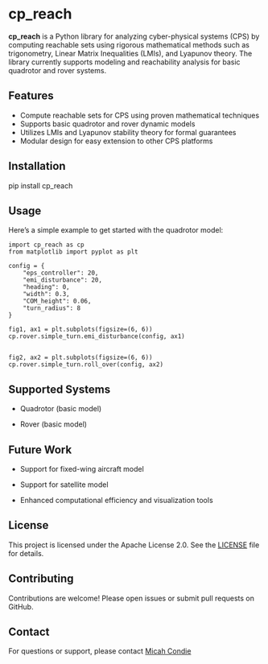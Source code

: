 # cp_reach

**cp_reach** is a Python library for analyzing cyber-physical systems (CPS) by computing reachable sets using rigorous mathematical methods such as trigonometry, Linear Matrix Inequalities (LMIs), and Lyapunov theory. The library currently supports modeling and reachability analysis for basic quadrotor and rover systems.

## Features

- Compute reachable sets for CPS using proven mathematical techniques
- Supports basic quadrotor and rover dynamic models
- Utilizes LMIs and Lyapunov stability theory for formal guarantees
- Modular design for easy extension to other CPS platforms

## Installation

pip install cp_reach


## Usage

Here’s a simple example to get started with the quadrotor model:

    import cp_reach as cp
    from matplotlib import pyplot as plt

    config = {
        "eps_controller": 20,
        "emi_disturbance": 20,
        "heading": 0,
        "width": 0.3,
        "COM_height": 0.06,
        "turn_radius": 8
    }

    fig1, ax1 = plt.subplots(figsize=(6, 6))
    cp.rover.simple_turn.emi_disturbance(config, ax1)


    fig2, ax2 = plt.subplots(figsize=(6, 6))
    cp.rover.simple_turn.roll_over(config, ax2)

## Supported Systems

- Quadrotor (basic model)

- Rover (basic model)

## Future Work

- Support for fixed-wing aircraft model

- Support for satellite model

- Enhanced computational efficiency and visualization tools

## License

This project is licensed under the Apache License 2.0. See the [LICENSE](LICENSE)
 file for details.
 
## Contributing

Contributions are welcome! Please open issues or submit pull requests on GitHub.

## Contact
For questions or support, please contact [Micah Condie](mailto:mkcondie01@gmail.com)
